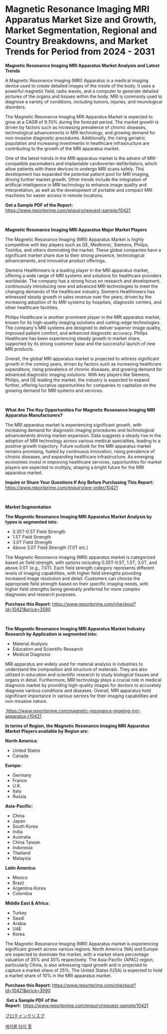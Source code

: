 <p><h1>Magnetic Resonance Imaging MRI Apparatus Market Size and Growth, Market Segmentation, Regional and Country Breakdowns, and Market Trends for Period from 2024 -  2031</h1></p><p><strong>Magnetic Resonance Imaging MRI Apparatus Market Analysis and Latest Trends</strong></p>
<p><p>A Magnetic Resonance Imaging (MRI) Apparatus is a medical imaging device used to create detailed images of the inside of the body. It uses a powerful magnetic field, radio waves, and a computer to generate detailed pictures of the organs and tissues within the body. MRI is commonly used to diagnose a variety of conditions, including tumors, injuries, and neurological disorders.</p><p>The Magnetic Resonance Imaging MRI Apparatus Market is expected to grow at a CAGR of 9.70% during the forecast period. The market growth is driven by factors such as increasing prevalence of chronic diseases, technological advancements in MRI technology, and growing demand for non-invasive diagnostic procedures. Additionally, the rising geriatric population and increasing investments in healthcare infrastructure are contributing to the growth of the MRI apparatus market.</p><p>One of the latest trends in the MRI apparatus market is the advent of MRI-compatible pacemakers and implantable cardioverter-defibrillators, which allow patients with these devices to undergo MRI scans safely. This development has expanded the potential patient pool for MRI imaging, driving further market growth. Other trends include the integration of artificial intelligence in MRI technology to enhance image quality and interpretation, as well as the development of portable and compact MRI machines for easier access in remote locations.</p></p>
<p><strong>Get a Sample PDF of the Report:&nbsp;</strong> <a href="https://www.reportprime.com/enquiry/request-sample/10421">https://www.reportprime.com/enquiry/request-sample/10421</a></p>
<p>&nbsp;</p>
<p><strong>Magnetic Resonance Imaging MRI Apparatus Major Market Players</strong></p>
<p><p>The Magnetic Resonance Imaging (MRI) Apparatus Market is highly competitive with key players such as GE, Medtronic, Siemens, Philips, Toshiba, and others dominating the market. These global companies have a significant market share due to their strong presence, technological advancements, and innovative product offerings.</p><p>Siemens Healthineers is a leading player in the MRI apparatus market, offering a wide range of MRI systems and solutions for healthcare providers worldwide. The company has a strong focus on research and development, continuously introducing new and advanced MRI technologies to meet the changing demands of the healthcare industry. Siemens Healthineers has witnessed steady growth in sales revenue over the years, driven by the increasing adoption of its MRI systems by hospitals, diagnostic centers, and other healthcare facilities.</p><p>Philips Healthcare is another prominent player in the MRI apparatus market, known for its high-quality imaging solutions and cutting-edge technologies. The company's MRI systems are designed to deliver superior image quality, improved patient comfort, and enhanced diagnostic accuracy. Philips Healthcare has been experiencing steady growth in market share, supported by its strong customer base and the successful launch of new MRI products.</p><p>Overall, the global MRI apparatus market is projected to witness significant growth in the coming years, driven by factors such as increasing healthcare expenditure, rising prevalence of chronic diseases, and growing demand for advanced diagnostic imaging solutions. With key players like Siemens, Philips, and GE leading the market, the industry is expected to expand further, offering lucrative opportunities for companies to capitalize on the growing demand for MRI systems and services.</p></p>
<p>&nbsp;</p>
<p><strong>What Are The Key Opportunities For Magnetic Resonance Imaging MRI Apparatus Manufacturers?</strong></p>
<p><p>The MRI apparatus market is experiencing significant growth, with increasing demand for diagnostic imaging procedures and technological advancements driving market expansion. Data suggests a steady rise in the adoption of MRI technology across various medical specialties, leading to a positive growth trajectory. Future outlook for the MRI apparatus market remains promising, fueled by continuous innovation, rising prevalence of chronic diseases, and expanding healthcare infrastructure. As emerging economies invest in improving healthcare services, opportunities for market players are expected to multiply, shaping a bright future for the MRI apparatus market.</p></p>
<p><strong>Inquire or Share Your Questions If Any Before Purchasing This Report:</strong> <a href="https://www.reportprime.com/enquiry/pre-order/10421">https://www.reportprime.com/enquiry/pre-order/10421</a></p>
<p>&nbsp;</p>
<p><strong>Market Segmentation</strong></p>
<p><strong>The Magnetic Resonance Imaging MRI Apparatus Market Analysis by types is segmented into:</strong></p>
<p><ul><li>0.35T-0.5T Field Strength</li><li>1.5T Field Strength</li><li>3.0T Field Strength</li><li>Above 3.0T Field Strength (7.0T etc.)</li></ul></p>
<p><p>The Magnetic Resonance Imaging (MRI) apparatus market is categorized based on field strength, with options including 0.35T-0.5T, 1.5T, 3.0T, and above 3.0T (e.g., 7.0T). Each field strength category represents different levels of imaging capabilities, with higher field strengths providing increased image resolution and detail. Customers can choose the appropriate field strength based on their specific imaging needs, with higher field strengths being generally preferred for more complex diagnoses and research purposes.</p></p>
<p><strong>Purchase this Report:&nbsp;</strong><a href="https://www.reportprime.com/checkout?id=10421&price=3590">https://www.reportprime.com/checkout?id=10421&price=3590</a></p>
<p>&nbsp;</p>
<p><strong>The Magnetic Resonance Imaging MRI Apparatus Market Industry Research by Application is segmented into:</strong></p>
<p><ul><li>Material Analysis</li><li>Education and Scientific Research</li><li>Medical Diagnosis</li></ul></p>
<p><p>MRI apparatus are widely used for material analysis in industries to understand the composition and structure of materials. They are also utilized in education and scientific research to study biological tissues and organs in detail. Furthermore, MRI technology plays a crucial role in medical diagnosis market by providing high-quality images for doctors to accurately diagnose various conditions and diseases. Overall, MRI apparatus hold significant importance in various sectors for their imaging capabilities and non-invasive nature.</p></p>
<p><a href="https://www.reportprime.com/magnetic-resonance-imaging-mri-apparatus-r10421">&nbsp;https://www.reportprime.com/magnetic-resonance-imaging-mri-apparatus-r10421</a></p>
<p><strong>In terms of Region, the Magnetic Resonance Imaging MRI Apparatus Market Players available by Region are:</strong></p>
<p>
    <p> <strong> North America: </strong>
        <ul>
            <li>United States</li>
            <li>Canada</li>
        </ul>
        </p> 
    <p> <strong> Europe: </strong>
        <ul>
            <li>Germany</li>
            <li>France</li>
            <li>U.K.</li>
            <li>Italy</li>
            <li>Russia</li>
        </ul>
        </p> 
    <p> <strong> Asia-Pacific: </strong>
        <ul>
            <li>China</li>
            <li>Japan</li>
            <li>South Korea</li>
            <li>India</li>
            <li>Australia</li>
            <li>China Taiwan</li>
            <li>Indonesia</li>
            <li>Thailand</li>
            <li>Malaysia</li>
        </ul>
        </p> 
    <p> <strong> Latin America: </strong>
        <ul>
            <li>Mexico</li>
            <li>Brazil</li>
            <li>Argentina Korea</li>
            <li>Colombia</li>
        </ul>
        </p> 
    <p> <strong> Middle East & Africa: </strong>
        <ul>
            <li>Turkey</li>
            <li>Saudi</li>
            <li>Arabia</li>
            <li>UAE</li>
            <li>Korea</li>
        </ul>
    </p>
    </p>
<p><p>The Magnetic Resonance Imaging (MRI) Apparatus market is experiencing significant growth across various regions. North America (NA) and Europe are expected to dominate the market, with a market share percentage valuation of 35% and 30% respectively. The Asia-Pacific (APAC) region, particularly China, is also witnessing rapid growth and is projected to capture a market share of 25%. The United States (USA) is expected to hold a market share of 10% in the MRI apparatus market.</p></p>
<p><strong>Purchase this Report: </strong><a href="https://www.reportprime.com/checkout?id=10421&price=3590">https://www.reportprime.com/checkout?id=10421&price=3590</a></p>
<p>&nbsp;<strong>Get a Sample PDF of the Report:&nbsp;&nbsp;</strong><a href="https://www.reportprime.com/enquiry/request-sample/10421">https://www.reportprime.com/enquiry/request-sample/10421</a></p>
<p><strong></strong></p>
<p><p><a href="https://github.com/ppmazlotr77499/Market-Research-Report-List-1/blob/main/499039024033.md">プロテインクリスプ</a></p><p><a href="https://github.com/idcefvhkdut6/Market-Research-Report-List-1/blob/main/915707521871.md">케이블 타이 툴</a></p></p>